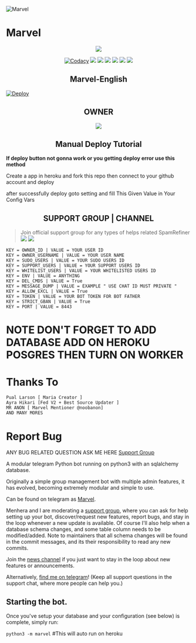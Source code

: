 ![Marvel](https://i.imgur.com/mXpnO7n.jpg)
# Marvel

<p align="center";

<a href="https://github.com/noobanon/missmarvel"> <img src="https://img.shields.io/badge/Accepting-Contribution-red?style=for-the-badge&logo=appveyor" /></a>        

</p>

<p align="center">
    <a href="https://app.codacy.com/manual/noonanon/SpamRefiner/dashboard"> <img src="https://img.shields.io/codacy/grade/4d58f2a402b54aed8a7d95f7add45a81?color=brightgreen&logo=codacy&logoColor=green&style=for-the-badge" alt="Codacy" /></a>
    <a href="https://github.com/noobanon/missmarvel"> <img src="https://img.shields.io/github/languages/code-size/noobanon/missmarvel?color=purple&style=for-the-badge" /></a>
    <a href="https://github.com/noobanon/missmarvel/commits/noobanon"> <img src="https://img.shields.io/github/last-commit/noobanon/missmarvel?color=red&style=for-the-badge" /></a>
    <a href="https://github.com/noonanon/missmarvel/issues"> <img src="https://img.shields.io/github/issues/noobanon/missmarvel?color=yellow&style=for-the-badge" /></a>
    <a href="https://github.com/noobanon/missmarvel/network/members"> <img src="https://img.shields.io/github/forks/noobanon/missmarvel?color=green&style=for-the-badge" /></a>  
    <a href="https://pypi.org/project/python-telegram-bot/"> <img src="https://img.shields.io/pypi/v/python-telegram-bot?color=yellow&label=python-telegram-bot&logo=python&logoColor=green&style=for-the-badge" /></a>
     <a href="https://github.com/noobanon/missmarvel/graphs/contributors?from=2021-05-23&to=2021-06-04&type=c"> <img src="https://img.shields.io/github/contributors/noobanon/missmarvel?style=for-the-badge" /></a>        
</p>

<h2 align="center";>Marvel-English</h2>

[![Deploy](https://www.herokucdn.com/deploy/button.svg)](https://heroku.com/deploy?template=https://github.com/Zyruz-ramu/marveltest)


<h2 align="center";>OWNER</h2>

<p align='center'>   <a href="https://t.me/FakeMasked"> <img src="https://img.shields.io/badge/Owner-noobanon-red?style=for-the-badge&logo=telegram" /></a> </p>

<h2 align="center";> Manual Deploy Tutorial</h2>

<b>If deploy button not gonna work or you getting deploy error use this method</b>

Create a app in heroku and fork this repo then  connect to your github account and deploy

after successfully deploy goto setting and fill This Given Value in Your Config Vars

<h2 align="center";>SUPPORT GROUP | CHANNEL</h2>

> Join official support group for any types of helps related SpamRefiner <br>
<a href="https://t.me/TheBotSupport"><img src="https://img.shields.io/badge/Join-Telegram%20Channel-red.svg?logo=Telegram"></a>
<a href="https://t.me/TheBotSupports"><img src="https://img.shields.io/badge/Join-Telegram%20Group-blue.svg?logo=telegram"></a>
```
KEY = OWNER_ID | VALUE = YOUR USER ID 
KEY = OWNER_USERNAME | VALUE = YOUR USER NAME  
KEY = SUDO_USERS | VALUE = YOUR SUDO USERS ID 
KEY = SUPPORT_USERS | VALUE = YOUR SUPPORT USERS ID 
KEY = WHITELIST_USERS | VALUE = YOUR WHITELISTED USERS ID 
KEY = ENV | VALUE = ANYTHING 
KEY = DEL_CMDS | VALUE = True 
KEY = MESSAGE_DUMP | VALUE = EXAMPLE " USE CHAT ID MUST PRIVATE " 
KEY = ALLOW_EXCL | VALUE = True 
KEY = TOKEN | VALUE = YOUR BOT TOKEN FOR BOT FATHER 
KEY = STRICT_GBAN | VALUE = True 
KEY = PORT | VALUE = 8443 
```
# NOTE DON'T FORGET TO ADD DATABASE ADD ON HEROKU POSGRES THEN TURN ON WORKER
# Thanks To
```
Pual Larson [ Maria Creator ]
Ayra Hikari [Fed V2 + Best Source Updater ]
MR ANON [ Marvel Mentioner @noobanon]
AND MANY MORES
```

# Report Bug
ANY BUG RELATED QUESTION ASK ME HERE
[Support Group](https://t.me/TheBotSupports)


A modular telegram Python bot running on python3 with an sqlalchemy database.

Originally a simple group management bot with multiple admin features, it has evolved, becoming extremely modular and 
simple to use.

Can be found on telegram as [Marvel](https://t.me/MissMarvel_bot). 

Menhera and I are moderating a [support group](https://t.me/ThebotSupports), where you can ask for help setting up your
bot, discover/request new features, report bugs, and stay in the loop whenever a new update is available. Of course
I'll also help when a database schema changes, and some table column needs to be modified/added. Note to maintainers that all schema changes will be found in the commit messages, and its their responsibility to read any new commits.

Join the [news channel](https://t.me/TheBotSupport) if you just want to stay in the loop about new features or
announcements.

Alternatively, [find me on telegram](https://t.me/noobanon)! (Keep all support questions in the support chat, where more people can help you.)

## Starting the bot.

Once you've setup your database and your configuration (see below) is complete, simply run:

`python3 -m marvel` #This will auto run on heroku


